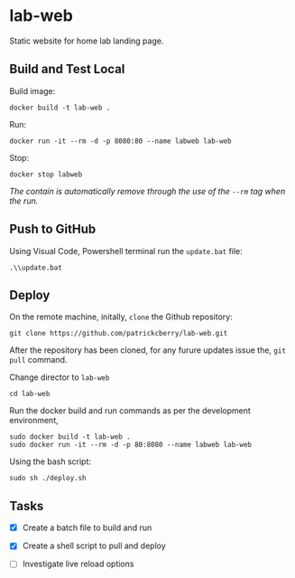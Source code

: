 # lab-web
Static website for home lab landing page.

## Build and Test Local

Build image:
```
docker build -t lab-web .
```
Run:
```
docker run -it --rm -d -p 8080:80 --name labweb lab-web
```
Stop:
```
docker stop labweb
```
_The contain is automatically remove through the use of the `--rm` tag when the run._

## Push to GitHub
Using Visual Code, Powershell terminal run the `update.bat` file:
```
.\\update.bat
```
## Deploy
On the remote machine, initally, `clone` the Github repository:
```
git clone https://github.com/patrickcberry/lab-web.git
```
After the repository has been cloned, for any furure updates issue the, `git pull` command.

Change director to `lab-web`
```
cd lab-web
```

Run the docker build and run commands as per the development environment,
```
sudo docker build -t lab-web .
sudo docker run -it --rm -d -p 80:8080 --name labweb lab-web
```
Using the bash script:
```
sudo sh ./deploy.sh
```
## Tasks
- [X] Create a batch file to build and run
- [X] Create a shell script to pull and deploy
- [ ] Investigate live reload options




